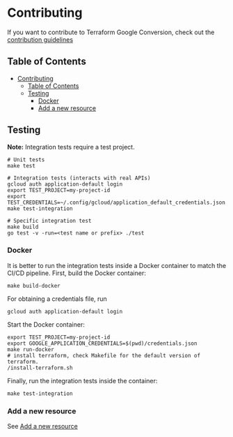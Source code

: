# Contributing

If you want to contribute to Terraform Google Conversion, check out the [contribution guidelines](../../CONTRIBUTING.md)

## Table of Contents

- [Contributing](#contributing)
  - [Table of Contents](#table-of-contents)
  - [Testing](#testing)
    - [Docker](#docker)
    - [Add a new resource](#add-a-new-resource)


## Testing

**Note:** Integration tests require a test project.

```
# Unit tests
make test

# Integration tests (interacts with real APIs)
gcloud auth application-default login
export TEST_PROJECT=my-project-id
export TEST_CREDENTIALS=~/.config/gcloud/application_default_credentials.json
make test-integration

# Specific integration test
make build
go test -v -run=<test name or prefix> ./test
```

### Docker
It is better to run the integration tests inside a Docker container to match the CI/CD pipeline.
First, build the Docker container:

```
make build-docker
```

For obtaining a credentials file, run
```
gcloud auth application-default login
```

Start the Docker container:

```
export TEST_PROJECT=my-project-id
export GOOGLE_APPLICATION_CREDENTIALS=$(pwd)/credentials.json
make run-docker
# install terraform, check Makefile for the default version of terraform.
/install-terraform.sh
```

Finally, run the integration tests inside the container:
```
make test-integration
```

### Add a new resource

See [Add a new resource](./add_new_resource.md)
